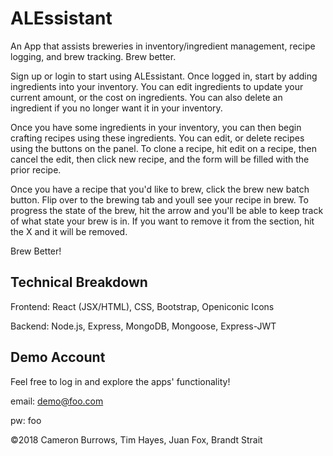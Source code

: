 # ALEssistant

An App that assists breweries in inventory/ingredient management, recipe logging, and brew tracking. Brew better.

Sign up or login to start using ALEssistant. Once logged in, start by adding ingredients into your inventory. You can edit ingredients to update your current amount, or the cost on ingredients. You can also delete an ingredient if you no longer want it in your inventory.

Once you have some ingredients in your inventory, you can then begin crafting recipes using these ingredients. You can edit, or delete recipes using the buttons on the panel. To clone a recipe, hit edit on a recipe, then cancel the edit, then click new recipe, and the form will be filled with the prior recipe.

Once you have a recipe that you'd like to brew, click the brew new batch button. Flip over to the brewing tab and youll see your recipe in brew. To progress the state of the brew, hit the arrow and you'll be able to keep track of what state your brew is in. If you want to remove it from the section, hit the X and it will be removed.

Brew Better!

## Technical Breakdown
Frontend: React (JSX/HTML), CSS, Bootstrap, Openiconic Icons

Backend: Node.js, Express, MongoDB, Mongoose, Express-JWT

## Demo Account
Feel free to log in and explore the apps' functionality!

email: demo@foo.com

pw: foo


©2018 Cameron Burrows, Tim Hayes, Juan Fox, Brandt Strait